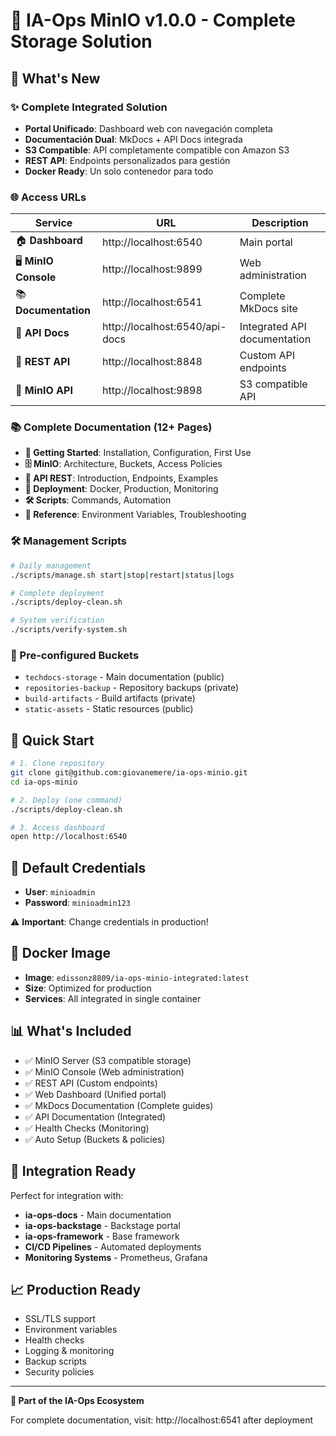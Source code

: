 # 🎉 IA-Ops MinIO v1.0.0 - Complete Storage Solution

## 🚀 What's New

### ✨ Complete Integrated Solution
- **Portal Unificado**: Dashboard web con navegación completa
- **Documentación Dual**: MkDocs + API Docs integrada
- **S3 Compatible**: API completamente compatible con Amazon S3
- **REST API**: Endpoints personalizados para gestión
- **Docker Ready**: Un solo contenedor para todo

### 🌐 Access URLs
| Service | URL | Description |
|---------|-----|-------------|
| 🏠 **Dashboard** | http://localhost:6540 | Main portal |
| 🖥️ **MinIO Console** | http://localhost:9899 | Web administration |
| 📚 **Documentation** | http://localhost:6541 | Complete MkDocs site |
| 🔌 **API Docs** | http://localhost:6540/api-docs | Integrated API documentation |
| 🚀 **REST API** | http://localhost:8848 | Custom API endpoints |
| 📡 **MinIO API** | http://localhost:9898 | S3 compatible API |

### 📚 Complete Documentation (12+ Pages)
- **🚀 Getting Started**: Installation, Configuration, First Use
- **🗄️ MinIO**: Architecture, Buckets, Access Policies
- **🔌 API REST**: Introduction, Endpoints, Examples
- **🚀 Deployment**: Docker, Production, Monitoring
- **🛠️ Scripts**: Commands, Automation
- **📖 Reference**: Environment Variables, Troubleshooting

### 🛠️ Management Scripts
```bash
# Daily management
./scripts/manage.sh start|stop|restart|status|logs

# Complete deployment
./scripts/deploy-clean.sh

# System verification
./scripts/verify-system.sh
```

### 🔧 Pre-configured Buckets
- `techdocs-storage` - Main documentation (public)
- `repositories-backup` - Repository backups (private)
- `build-artifacts` - Build artifacts (private)
- `static-assets` - Static resources (public)

## 🚀 Quick Start

```bash
# 1. Clone repository
git clone git@github.com:giovanemere/ia-ops-minio.git
cd ia-ops-minio

# 2. Deploy (one command)
./scripts/deploy-clean.sh

# 3. Access dashboard
open http://localhost:6540
```

## 🔐 Default Credentials
- **User**: `minioadmin`
- **Password**: `minioadmin123`

⚠️ **Important**: Change credentials in production!

## 🐳 Docker Image
- **Image**: `edissonz8809/ia-ops-minio-integrated:latest`
- **Size**: Optimized for production
- **Services**: All integrated in single container

## 📊 What's Included
- ✅ MinIO Server (S3 compatible storage)
- ✅ MinIO Console (Web administration)
- ✅ REST API (Custom endpoints)
- ✅ Web Dashboard (Unified portal)
- ✅ MkDocs Documentation (Complete guides)
- ✅ API Documentation (Integrated)
- ✅ Health Checks (Monitoring)
- ✅ Auto Setup (Buckets & policies)

## 🔗 Integration Ready
Perfect for integration with:
- **ia-ops-docs** - Main documentation
- **ia-ops-backstage** - Backstage portal
- **ia-ops-framework** - Base framework
- **CI/CD Pipelines** - Automated deployments
- **Monitoring Systems** - Prometheus, Grafana

## 📈 Production Ready
- SSL/TLS support
- Environment variables
- Health checks
- Logging & monitoring
- Backup scripts
- Security policies

---

**🚀 Part of the IA-Ops Ecosystem**

For complete documentation, visit: http://localhost:6541 after deployment
